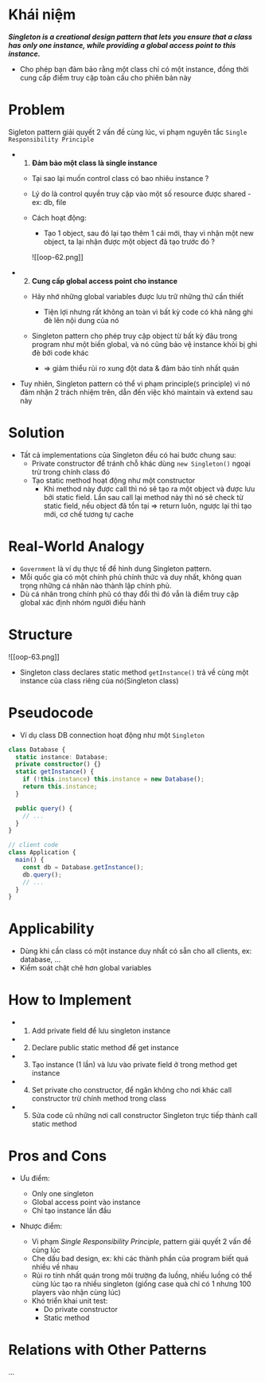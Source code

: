 
# Khái niệm

***Singleton is a creational design pattern that lets you ensure that a class has only one instance, while providing a global access point to this instance.***

- Cho phép bạn đảm bảo rằng một class chỉ có một instance, đồng thời cung cấp điểm truy cập toàn cầu cho phiên bản này

# Problem

Sigleton pattern giải quyết 2 vấn đề cùng lúc, vi phạm nguyên tắc `Single Responsibility Principle`

- 1. **Đảm bảo một class là single instance**
	- Tại sao lại muốn control class có bao nhiêu instance ?
	- Lý do là control quyền truy cập vào một số resource được shared - ex: db, file
	
	- Cách hoạt động: 
		- Tạo 1 object, sau đó lại tạo thêm 1 cái mới, thay vì nhận một new object, ta lại nhận được một object đã tạo trước đó ?

		![[oop-62.png]]


- 2. **Cung cấp global access point cho instance**
	- Hãy nhớ những global variables được lưu trữ những thứ cần thiết
		- Tiện lợi nhưng rất không an toàn vì bất kỳ code có khả năng ghi đè lên nội dung của nó
	
	- Singleton pattern cho phép truy cập object từ bất kỳ đâu trong program như một biến global, và nó cũng bảo vệ instance khỏi bị ghi đè bởi code khác
		- => giảm thiểu rủi ro xung đột data & đảm bảo tính nhất quán

- Tuy nhiên, Singleton pattern có thể vi phạm principle(`S` principle) vì nó đảm nhận 2 trách nhiệm trên,  dẫn đến việc khó maintain và extend sau này

# Solution

- Tất cả implementations của Singleton đều có hai bước chung sau:
	- Private constructor để tránh chỗ khác dùng `new Singleton()` ngoại trừ trong chính class đó
	- Tạo static method hoạt động như một constructor
		- Khi method này được call thì nó sẽ tạo ra một object và được lưu bởi static field. Lần sau call lại method này thì nó sẽ check từ static field, nếu object đã tồn tại => return luôn, ngược lại thì tạo mới, cơ chế tương tự cache

# Real-World Analogy

- `Government` là ví dụ thực tế để hình dung Singleton pattern. 
- Mỗi quốc gia có một chính phủ chính thức và duy nhất, không quan trọng những cá nhân nào thành lập chính phủ.
- Dù cá nhân trong chính phủ có thay đổi thì đó vẫn là điểm truy cập global xác định nhóm người điều hành
	
# Structure

![[oop-63.png]]

- Singleton class declares static method `getInstance()` trả về cùng một instance của class riêng của nó(Singleton class)

# Pseudocode

- Ví dụ class DB connection hoạt động như một `Singleton`

```ts
class Database {
  static instance: Database;
  private constructor() {}
  static getInstance() {
    if (!this.instance) this.instance = new Database();
    return this.instance;
  }

  public query() {
    // ...
  }
}

// client code
class Application {
  main() {
    const db = Database.getInstance();
    db.query();
    // ...
  }
}
```


# Applicability

- Dùng khi cần class có một instance duy nhất có sẵn cho all clients, ex: database, ...
- Kiểm soát chặt chẽ hơn global variables


# How to Implement

- 1. Add private field để lưu singleton instance
- 2. Declare public static method để get instance
- 3. Tạo instance (1 lần) và lưu vào private field ở trong method get instance
- 4. Set private cho constructor, để ngăn không cho nơi khác call constructor trừ chính method trong class
- 5. Sửa code cũ những nơi call constructor Singleton trực tiếp thành call static method

# Pros and Cons

- Ưu điểm: 
	- Only one singleton
	- Global access point vào instance 
	- Chỉ tạo instance lần đầu

- Nhược điểm:
	- Vi phạm *Single Responsibility Principle*, pattern giải quyết 2 vấn đề cùng lúc
	- Che dấu bad design, ex: khi các thành phần của program biết quá nhiều về nhau
	- Rủi ro tính nhất quán trong môi trường đa luồng, nhiều luồng có thể cùng lúc tạo ra nhiều singleton (giống case quà chỉ có 1 nhưng 100 players vào nhận cùng lúc)
	- Khó triển khai unit test:
		- Do private constructor
		- Static method

# Relations with Other Patterns
...